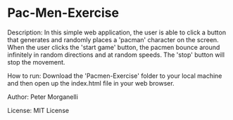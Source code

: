 # Pac-Men-Exercise

Description:
In this simple web application, the user is able to click a button that generates and randomly places a 'pacman' character on the screen. When the user clicks the 'start game' button, the pacmen bounce around infinitely in random directions and at random speeds. The 'stop' button will stop the movement.

How to run: Download the 'Pacmen-Exercise' folder to your local machine and then open up the index.html file in your web browser.

Author: Peter Morganelli

License: MIT License
